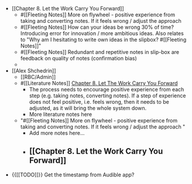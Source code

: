 - [[Chapter 8. Let the Work Carry You Forward]]
    - #[[Fleeting Notes]] More on flywheel - positive experience from taking and converting notes. If it feels wrong / adjust the approach 
    - #[[Fleeting Notes]] How can your ideas be wrong 30% of time? Introducing error for innovation / more ambitious ideas. Also relates to "Why am I hesitating to write own ideas in the slipbox? #[[Fleeting Notes]]"
    - #[[Fleeting Notes]] Redundant and repetitive notes in slip-box are feedback on quality of notes (confirmation bias)
    - 
- [[Alex Shchedrin]]
    - [[RBC/Admin]]
    - #[[Literature Notes]]  [Chapter 8. Let The Work Carry You Forward](((NcwnhsymJ)))
        - The process needs to encourage positive experience from each step (e.g. taking notes, converting notes). If a step of experience does not feel positive, i.e. feels wrong, then it needs to be adjusted, as it will bring the whole system down.
        - More literature notes here 
    - "#[[Fleeting Notes]] More on flywheel - positive experience from taking and converting notes. If it feels wrong / adjust the approach "
        - Add more notes here...
        - [[Chapter 8. Let the Work Carry You Forward]]
            - 
- {{[[TODO]]}} Get the timestamp from Audible app? 
